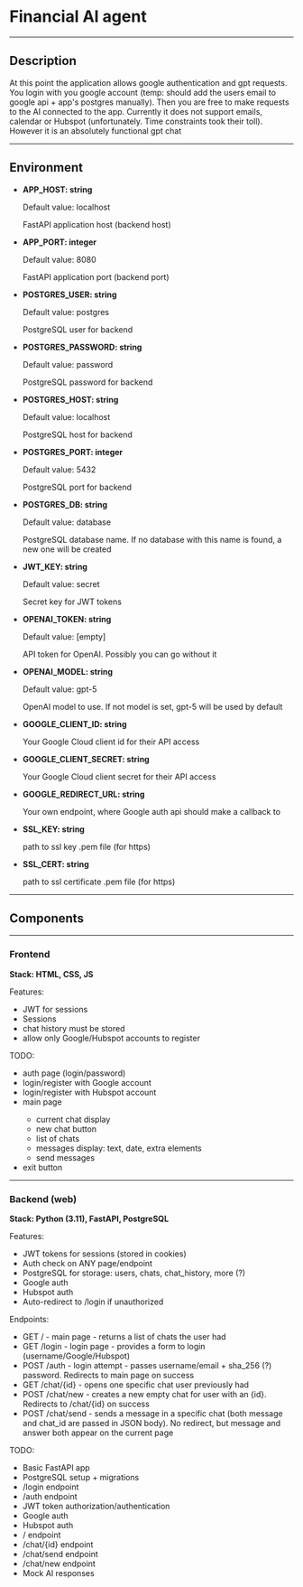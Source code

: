 <html>
<body>

<h1>Financial AI agent</h1>
<hr>
<h2>Description</h2>
<p>At this point the application allows google authentication and gpt requests. You login with you google account (temp: should add the users email to google api + app's postgres manually). Then you are free to make requests to the AI connected to the app. Currently it does not support emails, calendar or Hubspot (unfortunately. Time constraints took their toll). However it is an absolutely functional gpt chat</p>
<hr>
<h2>Environment</h2>

<ul>
<li>
<p><strong>APP_HOST: string</strong></p>
<p>Default value: localhost</p>
<p>FastAPI application host (backend host)</p>
</li>
<li>
<p><strong>APP_PORT: integer</strong></p>
<p>Default value: 8080</p>
<p>FastAPI application port (backend port)</p>
</li>
<li>
<p><strong>POSTGRES_USER: string</strong></p>
<p>Default value: postgres</p>
<p>PostgreSQL user for backend</p>
</li>
<li>
<p><strong>POSTGRES_PASSWORD: string</strong></p>
<p>Default value: password</p>
<p>PostgreSQL password for backend</p>
</li>
<li>
<p><strong>POSTGRES_HOST: string</strong></p>
<p>Default value: localhost</p>
<p>PostgreSQL host for backend</p>
</li>
<li>
<p><strong>POSTGRES_PORT: integer</strong></p>
<p>Default value: 5432</p>
<p>PostgreSQL port for backend</p>
</li>
<li>
<p><strong>POSTGRES_DB: string</strong></p>
<p>Default value: database</p>
<p>PostgreSQL database name. If no database with this name is found, a new one will be created</p>
</li>
<li>
<p><strong>JWT_KEY: string</strong></p>
<p>Default value: secret</p>
<p>Secret key for JWT tokens</p>
</li>
<li>
<p><strong>OPENAI_TOKEN: string</strong></p>
<p>Default value: [empty]</p>
<p>API token for OpenAI. Possibly you can go without it</p>
</li>
<li>
<p><strong>OPENAI_MODEL: string</strong></p>
<p>Default value: gpt-5</p>
<p>OpenAI model to use. If not model is set, gpt-5 will be used by default</p>
</li>
<li>
<p><strong>GOOGLE_CLIENT_ID: string</strong></p>
<p>Your Google Cloud client id for their API access</p>
</li>
<li>
<p><strong>GOOGLE_CLIENT_SECRET: string</strong></p>
<p>Your Google Cloud client secret for their API access</p>
</li>
<li>
<p><strong>GOOGLE_REDIRECT_URL: string</strong></p>
<p>Your own endpoint, where Google auth api should make a callback to</p>
</li>
<li>
<p><strong>SSL_KEY: string</strong></p>
<p>path to ssl key .pem file (for https)</p>
</li>
<li>
<p><strong>SSL_CERT: string</strong></p>
<p>path to ssl certificate .pem file (for https)</p>
</li>
</ul>


<hr>
<h2>Components</h2>
<hr>
<h3>Frontend</h3>
<p><strong>Stack: HTML, CSS, JS</strong></p>
<p>Features:</p>
<ul>
<li>JWT for sessions</li>
<li>Sessions</li>
<li>chat history must be stored</li>
<li>allow only Google/Hubspot accounts to register</li>
</ul>
<p>TODO:</p>
<ul>
<li>auth page (login/password)</li>
<li>login/register with Google account</li>
<li>login/register with Hubspot account</li>
<li>main page</li>
    <ul>
    <li>current chat display</li>
    <li>new chat button</li>
    <li>list of chats</li>
    <li>messages display: text, date, extra elements</li>
    <li>send messages</li>
    </ul>
<li>exit button</li>
</ul>
<hr>
<h3>Backend (web)</h3>
<p><strong>Stack: Python (3.11), FastAPI, PostgreSQL</strong></p>
<p>Features:</p>
<ul>
<li>JWT tokens for sessions (stored in cookies)</li>
<li>Auth check on ANY page/endpoint</li>
<li>PostgreSQL for storage: users, chats, chat_history, more (?)</li>
<li>Google auth</li>
<li>Hubspot auth</li>
<li>Auto-redirect to /login if unauthorized</li>
</ul>
<p>Endpoints:</p>
<ul>
<li>GET / - main page - returns a list of chats the user had</li>
<li>GET /login - login page - provides a form to login (username/Google/Hubspot)</li>
<li>POST /auth - login attempt - passes username/email + sha_256 (?) password. Redirects to main page on success</li>
<li>GET /chat/{id} - opens one specific chat user previously had</li>
<li>POST /chat/new - creates a new empty chat for user with an {id}. Redirects to /chat/{id} on success</li>
<li>POST /chat/send - sends a message in a specific chat (both message and chat_id are passed in JSON body). No redirect, but message and answer both appear on the current page</li>
</ul>
<p>TODO:</p>
<ul>
<li>Basic FastAPI app</li>
<li>PostgreSQL setup + migrations</li>
<li>/login endpoint</li>
<li>/auth endpoint</li>
<li>JWT token authorization/authentication</li>
<li>Google auth</li>
<li>Hubspot auth</li>
<li>/ endpoint</li>
<li>/chat/{id} endpoint</li>
<li>/chat/send endpoint</li>
<li>/chat/new endpoint</li>
<li>Mock AI responses</li>
</ul>
</body>
</html>